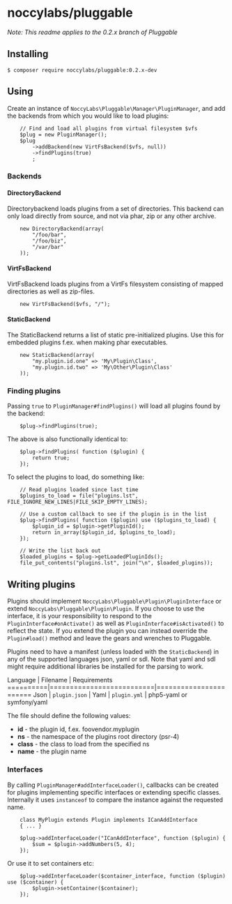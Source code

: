 noccylabs/pluggable
===================

*Note: This readme applies to the 0.2.x branch of Pluggable*

## Installing

    $ composer require noccylabs/pluggable:0.2.x-dev


## Using
    
Create an instance of `NoccyLabs\Pluggable\Manager\PluginManager`, and add the
backends from which you would like to load plugins:

        // Find and load all plugins from virtual filesystem $vfs
        $plug = new PluginManager();
        $plug
            ->addBackend(new VirtFsBackend($vfs, null))
            ->findPlugins(true)
            ;

### Backends

#### DirectoryBackend

Directorybackend loads plugins from a set of directories. This backend can only
load directly from source, and not via phar, zip or any other archive.

        new DirectoryBackend(array(
            "/foo/bar",
            "/foo/biz",
            "/var/bar"
        ));


#### VirtFsBackend

VirtFsBackend loads plugins from a VirtFs filesystem consisting of mapped
directories as well as zip-files.

        new VirtFsBackend($vfs, "/");


#### StaticBackend

The StaticBackend returns a list of static pre-initialized plugins. Use this
for embedded plugins f.ex. when making phar executables.

        new StaticBackend(array(
            "my.plugin.id.one" => 'My\Plugin\Class',
            "my.plugin.id.two" => 'My\Other\Plugin\Class'
        ));


### Finding plugins

Passing `true` to `PluginManager#findPlugins()` will load all plugins found by
the backend:

        $plug->findPlugins(true);

The above is also functionally identical to:
         
        $plug->findPlugins( function ($plugin) {
            return true;
        });

To select the plugins to load, do something like:

        // Read plugins loaded since last time
        $plugins_to_load = file("plugins.lst", FILE_IGNORE_NEW_LINES|FILE_SKIP_EMPTY_LINES);
        
        // Use a custom callback to see if the plugin is in the list
        $plug->findPlugins( function ($plugin) use ($plugins_to_load) {
            $plugin_id = $plugin->getPluginId();
            return in_array($plugin_id, $plugins_to_load);
        });
        
        // Write the list back out
        $loaded_plugins = $plug->getLoadedPluginIds();
        file_put_contents("plugins.lst", join("\n", $loaded_plugins));



## Writing plugins

Plugins should implement `NoccyLabs\Pluggable\Plugin\PluginInterface` or
extend `NoccyLabs\Pluggable\Plugin\Plugin`. If you choose to use the interface,
it is your responsibility to respond to the `PluginInterface#onActivate()` as
well as `PluginInterface#isActivated()` to reflect the state. If you extend the
plugin you can instead override the `Plugin#load()` method and leave the gears
and wrenches to Pluggable.

Plugins need to have a manifest (unless loaded with the `StaticBackend`) in any
of the supported languages json, yaml or sdl. Note that yaml and sdl might require
additional libraries be installed for the parsing to work.

Language  | Filename                 | Requirements
==========|==========================|=======================
Json      | `plugin.json`            | 
Yaml      | `plugin.yml`             | php5-yaml or symfony/yaml


The file should define the following values:

 * **id** - the plugin id, f.ex. foovendor.myplugin
 * **ns** - the namespace of the plugins root directory (psr-4)
 * **class** - the class to load from the specified ns
 * **name** - the plugin name
 

### Interfaces

By calling `PluginManager#addInterfaceLoader()`, callbacks can be created for
plugins implementing specific interfaces or extending specific classes. Internally
it uses `instanceof` to compare the instance against the requested name.

        class MyPlugin extends Plugin implements ICanAddInterface
        { ... }

        $plug->addInterfaceLoader("ICanAddInterface", function ($plugin) {
            $sum = $plugin->addNumbers(5, 4);
        });

Or use it to set containers etc:

        $plug->addInterfaceLoader($container_interface, function ($plugin) use ($container) {
            $plugin->setContainer($container);
        });



